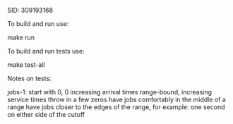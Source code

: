 SID: 309193168

To build and run use:

make run

To build and run tests use:

make test-all

Notes on tests:

jobs-1:
start with 0, 0
increasing arrival times
range-bound, increasing service times
throw in a few zeros
have jobs comfortably in the middle of a range
have jobs closer to the edges of the range, for example: one second on either side of the cutoff